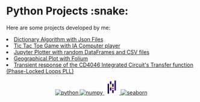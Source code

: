 <h1> Python Projects  :snake:</h1>

<p>  Here are some projects developed by me:</p> 

</ul>  


   <li> <a href="https://github.com/leonardovazquez/Python/blob/ce9f0d7f018598bdffccc5940db584bbdbbbd31c/Applications%20and%20Games/1%20Dictionary/Dictionary%20-%20Leonardo%20Vazquez.pdf">Dictionary Algorithm with Json Files</a></li>
   <li> <a href="https://github.com/leonardovazquez/Python/blob/ce9f0d7f018598bdffccc5940db584bbdbbbd31c/Applications%20and%20Games/2%20Tic%20Tac%20Toe%20with%20IA/Tic%20Tac%20Toe%20-%20Leonardo%20Vazquez.pdf">Tic Tac Toe Game with IA Computer player</a> </li>
   <li> <a href="https://github.com/leonardovazquez/Python/blob/ce9f0d7f018598bdffccc5940db584bbdbbbd31c/Applications%20and%20Games/3%20Plotter/Plotter___Leonardo_Vazquez.pdf">Jupyter Plotter with random DataFrames and CSV files</a> </li>
   <li> <a href="https://github.com/leonardovazquez/Python/blob/ce9f0d7f018598bdffccc5940db584bbdbbbd31c/Applications%20and%20Games/4%20Geographical%20plot%20using%20Folium/Geographical_plot___Leonardo_Vazquez.pdf">Geographical Plot with Folium</a> </li>
   <li> <a href="https://github.com/leonardovazquez/Python/blob/ce9f0d7f018598bdffccc5940db584bbdbbbd31c/Applications%20and%20Games/Integrated%20Circuit%20PLL%20CD4046%20-%20transient%20response/PLL%20Transient%20response%20-%20Leonardo%20Vazquez.pdf">Transient response of the CD4046 Integrated Circuit's Transfer function (Phase-Locked Loops PLL)</a></li>
   
    
</ul>

<p align=center>
    <a href="https://www.python.org" target="_blank" rel="noreferrer"> <img src="https://www.vectorlogo.zone/logos/python/python-icon.svg"alt="python" width="40" height="40"/> </a> 
     <a href="https://numpy.org/" target="_blank" rel="noreferrer"> <img  src="https://www.vectorlogo.zone/logos/numpy/numpy-icon.svg"  alt="numpy" width="40" height="40"/> </a> 
      <a href="https://pandas.pydata.org/" target="_blank" rel="noreferrer"> <img src="https://raw.githubusercontent.com/devicons/devicon/2ae2a900d2f041da66e950e4d48052658d850630/icons/pandas/pandas-original.svg" alt="pandas" width="40" height="40"/> </a> 
    <a href="https://seaborn.pydata.org/" target="_blank" rel="noreferrer"> <img src="https://seaborn.pydata.org/_images/logo-mark-lightbg.svg" alt="seaborn" width="40" height="40"/> </a>
</p>


